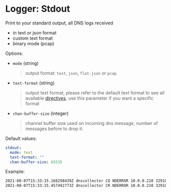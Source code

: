 # Logger: Stdout

Print to your standard output, all DNS logs received

* in text or json format
* custom text format
* binary mode (pcap)

Options:

* `mode` (string)
  > output format: `text`, `json`, `flat-json` or `pcap`

* `text-format` (string)
  > output text format, please refer to the default text format to see all available [directives](../configuration.md#custom-text-format), use this parameter if you want a specific format

* `chan-buffer-size` (integer)
  > channel buffer size used on incoming dns message, number of messages before to drop it.

Default values:

```yaml
stdout:
  mode: text
  text-format: ""
  chan-buffer-size: 65535
```

Example:

```bash
2021-08-07T15:33:15.168298439Z dnscollector CQ NOERROR 10.0.0.210 32918 INET UDP 54b www.google.fr A 0.000000
2021-08-07T15:33:15.457492773Z dnscollector CR NOERROR 10.0.0.210 32918 INET UDP 152b www.google.fr A 0.28919
```
